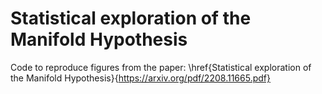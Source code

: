 # Statistical exploration of the Manifold Hypothesis

Code to reproduce figures from the paper: \href{Statistical exploration of the Manifold Hypothesis}{https://arxiv.org/pdf/2208.11665.pdf}
